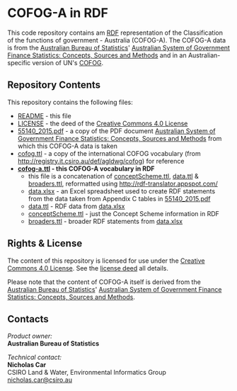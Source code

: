 # COFOG-A in RDF
This code repository contains am [RDF](https://www.w3.org/RDF/) representation of the  Classification of the functions of government - Australia (COFOG-A). The COFOG-A data is from the [Australian Bureau of Statistics](http://www.abs.gov.au)' [Australian System of Government Finance Statistics: Concepts, Sources and Methods](http://www.ausstats.abs.gov.au/ausstats/subscriber.nsf/0/418BDDEBD088A012CA257F230019D433/$File/55140_2015.pdf) and in an Australian-specific version of UN's [COFOG](https://unstats.un.org/unsd/iiss/Classification-of-the-Functions-of-Government-COFOG.ashx).


## Repository Contents
This repository contains the following files:

* [README](README.md) - this file
* [LICENSE](LICENSE) - the deed of the [Creative Commons 4.0 License](https://creativecommons.org/licenses/by/4.0/)
* [55140_2015.pdf](55140_2015.pdf) - a copy of the PDF document [Australian System of Government Finance Statistics: Concepts, Sources and Methods](http://www.ausstats.abs.gov.au/ausstats/subscriber.nsf/0/418BDDEBD088A012CA257F230019D433/$File/55140_2015.pdf) from which this COFOG-A data is taken
* [cofog.ttl](cofog.ttl) - a copy of the international COFOG vocabulary (from <http://registry.it.csiro.au/def/agldwg/cofog>) for reference
* **[cofog-a.ttl](cofog-a.ttl) - this COFOG-A vocabulary in RDF**
  * this file is a concatenation of [conceptScheme.ttl](conceptScheme.ttl), [data.ttl](data.ttl) & [broaders.ttl](broaders.ttl), reformatted using <http://rdf-translator.appspot.com/>
  * [data.xlsx](data.xlsx) - an Excel spreadsheet used to create RDF statements from the data taken from Appendix C tables in [55140_2015.pdf](55140_2015.pdf)
  * [data.ttl](data.ttl) - RDF data from [data.xlsx](data.xlsx)
  * [conceptScheme.ttl](conceptScheme.ttl) - just the Concept Scheme information in RDF
  * [broaders.ttl](broaders.ttl) - broader RDF statements from [data.xlsx](data.xlsx)


## Rights & License
The content of this repository is licensed for use under the [Creative Commons 4.0 License](https://creativecommons.org/licenses/by/4.0/). See the [license deed](LICENSE) all details.

Please note that the content of COFOG-A itself is derived from the [Australian Bureau of Statistics](http://www.abs.gov.au)' [Australian System of Government Finance Statistics: Concepts, Sources and Methods](http://www.ausstats.abs.gov.au/ausstats/subscriber.nsf/0/418BDDEBD088A012CA257F230019D433/$File/55140_2015.pdf).


## Contacts
*Product owner:*  
**Australian Bureau of Statistics**  

*Technical contact:*  
**Nicholas Car**  
CSIRO Land & Water, Environmental Informatics Group  
<nicholas.car@csiro.au>  

